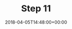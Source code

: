 ---
title: "Step 11"
layout: category
date: 2018-04-05T14:48:00+00:00
permalink: "/category/step-11/"
author_profile: true
taxonomy: Step 11
---